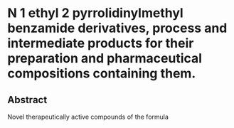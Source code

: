 # N 1 ethyl 2 pyrrolidinylmethyl benzamide derivatives, process and intermediate products for their preparation and pharmaceutical compositions containing them.

## Abstract
Novel therapeutically active compounds of the formula